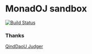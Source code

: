 # MonadOJ sandbox

[![Build Status](https://travis-ci.org/YanWQ-monad/sandbox.svg?branch=master)](https://travis-ci.org/YanWQ-monad/sandbox)

### Thanks
[QindDaoU Judger](https://github.com/QingdaoU/Judger)
